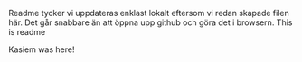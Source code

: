 Readme tycker vi uppdateras enklast lokalt eftersom vi redan skapade filen här. Det går snabbare än att öppna upp github och göra det i browsern.
This is readme

Kasiem was here!
